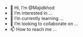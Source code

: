 - 👋 Hi, I’m @Majidkhod
- 👀 I’m interested in ...
- 🌱 I’m currently learning ...
- 💞️ I’m looking to collaborate on ...
- 📫 How to reach me ...

<!---
Majidkhod/Majidkhod is a ✨ special ✨ repository because its `README.md` (this file) appears on your GitHub profile.
You can click the Preview link to take a look at your changes.
--->
